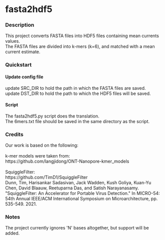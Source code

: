 # fasta2hdf5

### Description
<p>
This project converts FASTA files into HDF5 files containing mean currents values.<br>
The FASTA files are divided into k-mers (k=6), and matched with a mean current estimate.
</p>

### Quickstart

#### Update config file
<p>
update SRC_DIR to hold the path in which the FASTA files are saved.<br>
update DST_DIR to hold the path to which the HDF5 files will be saved.<br>
</p>

#### Script
<p>
The fasta2hdf5.py script does the translation.<br>
The 6mers.txt file should be saved in the same directory as the script.
</p>

### Credits
<p>
Our work is based on the following:<br>
<br>
k-mer models were taken from: <br>
https://github.com/langjidong/ONT-Nanopore-kmer_models
<br>
<br>
SquiggleFilter:<br>
https://github.com/TimD1/SquiggleFilter<br>
Dunn, Tim, Harisankar Sadasivan, Jack Wadden, Kush Goliya, Kuan-Yu Chen, David Blaauw, Reetuparna Das, and Satish Narayanasamy. "SquiggleFilter: An Accelerator for Portable Virus Detection." In MICRO-54: 54th Annual IEEE/ACM International Symposium on Microarchitecture, pp. 535-549. 2021.
<br>
</p>


### Notes
<p>
The project currently ignores 'N' bases altogether, but support will be added.
</p>

